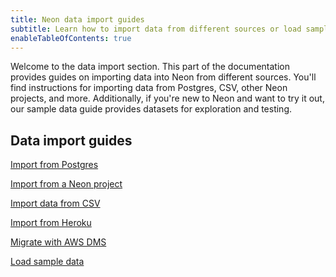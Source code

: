```yaml
---
title: Neon data import guides
subtitle: Learn how to import data from different sources or load sample data
enableTableOfContents: true
---
```


Welcome to the data import section. This part of the documentation provides guides on importing data into Neon from different sources. You'll find instructions for importing data from Postgres, CSV, other Neon projects, and more. Additionally, if you're new to Neon and want to try it out, our sample data guide provides datasets for exploration and testing.

## Data import guides

<DetailIconCards>

<a href="/docs/import/import-from-postgres" description="Import data from another Postgres database using pg_dump and pg_restore" icon="import">Import from Postgres</a>

<a href="/docs/import/import-from-neon" description="Import data from another Neon project for Postgres version upgrades or region migration" icon="import">Import from a Neon project</a>

<a href="/docs/import/import-from-csv" description="Import data from a CSV file using the psql command-line utility" icon="import">Import data from CSV</a>

<a href="/docs/import/import-from-heroku" description="Import data from a Heroku Postgres database to a Neon Postgres database" icon="import">Import from Heroku</a>

<a href="/docs/import/migrate-aws-dms" description="Migrate data from another database source to Neon using the AWS Data Migration Service" icon="import">Migrate with AWS DMS</a>

<a href="(/docs/import/import-sample-data" description="Load one of several sample datasets for exploration and testing" icon="import">Load sample data</a>

</DetailIconCards>
